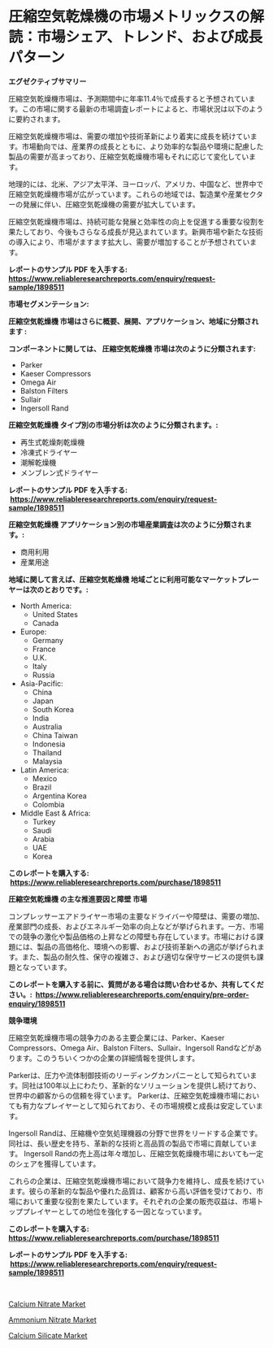<p><h1>圧縮空気乾燥機の市場メトリックスの解読：市場シェア、トレンド、および成長パターン</h1></p><p><strong>エグゼクティブサマリー</strong></p>
<p><p>圧縮空気乾燥機市場は、予測期間中に年率11.4％で成長すると予想されています。この市場に関する最新の市場調査レポートによると、市場状況は以下のように要約されます。</p><p>圧縮空気乾燥機市場は、需要の増加や技術革新により着実に成長を続けています。市場動向では、産業界の成長とともに、より効率的な製品や環境に配慮した製品の需要が高まっており、圧縮空気乾燥機市場もそれに応じて変化しています。</p><p>地理的には、北米、アジア太平洋、ヨーロッパ、アメリカ、中国など、世界中で圧縮空気乾燥機市場が広がっています。これらの地域では、製造業や産業セクターの発展に伴い、圧縮空気乾燥機の需要が拡大しています。</p><p>圧縮空気乾燥機市場は、持続可能な発展と効率性の向上を促進する重要な役割を果たしており、今後もさらなる成長が見込まれています。新興市場や新たな技術の導入により、市場がますます拡大し、需要が増加することが予想されています。</p></p>
<p><strong>レポートのサンプル PDF を入手する: <a href="https://www.reliableresearchreports.com/enquiry/request-sample/1898511">https://www.reliableresearchreports.com/enquiry/request-sample/1898511</a></strong></p>
<p><strong>市場セグメンテーション:</strong></p>
<p><strong> 圧縮空気乾燥機 市場はさらに概要、展開、アプリケーション、地域に分類されます :</strong></p>
<p><strong>コンポーネントに関しては、 圧縮空気乾燥機 市場は次のように分類されます: &nbsp;</strong></p>
<p><ul><li>Parker</li><li>Kaeser Compressors</li><li>Omega Air</li><li>Balston Filters</li><li>Sullair</li><li>Ingersoll Rand</li></ul></p>
<p><strong> 圧縮空気乾燥機 タイプ別の市場分析は次のように分類されます。:</strong></p>
<p><ul><li>再生式乾燥剤乾燥機</li><li>冷凍式ドライヤー</li><li>潮解乾燥機</li><li>メンブレン式ドライヤー</li></ul></p>
<p><strong>レポートのサンプル PDF を入手する: &nbsp;<a href="https://www.reliableresearchreports.com/enquiry/request-sample/1898511">https://www.reliableresearchreports.com/enquiry/request-sample/1898511</a></strong></p>
<p><strong> 圧縮空気乾燥機 アプリケーション別の市場産業調査は次のように分類されます。:</strong></p>
<p><ul><li>商用利用</li><li>産業用途</li></ul></p>
<p><strong>地域に関して言えば、圧縮空気乾燥機 地域ごとに利用可能なマーケットプレーヤーは次のとおりです。:</strong></p>
<p><ul>
    <li>
        North America:
        <ul>
            <li>United States</li>
            <li>Canada</li>
        </ul>
    </li>
    <li>
        Europe:
        <ul>
            <li>Germany</li>
            <li>France</li>
            <li>U.K.</li>
            <li>Italy</li>
            <li>Russia</li>
        </ul>
    </li>
    <li>
        Asia-Pacific:
        <ul>
            <li>China</li>
            <li>Japan</li>
            <li>South Korea</li>
            <li>India</li>
            <li>Australia</li>
            <li>China Taiwan</li>
            <li>Indonesia</li>
            <li>Thailand</li>
            <li>Malaysia</li>
        </ul>
    </li>
    <li>
        Latin America:
        <ul>
            <li>Mexico</li>
            <li>Brazil</li>
            <li>Argentina Korea</li>
            <li>Colombia</li>
        </ul>
    </li>
    <li>
        Middle East & Africa:
        <ul>
            <li>Turkey</li>
            <li>Saudi</li>
            <li>Arabia</li>
            <li>UAE</li>
            <li>Korea</li>
        </ul>
    </li>
    </ul></p>
<p><strong>このレポートを購入する: &nbsp;<a href="https://www.reliableresearchreports.com/purchase/1898511">https://www.reliableresearchreports.com/purchase/1898511</a></strong></p>
<p><strong>圧縮空気乾燥機 の主な推進要因と障壁 市場</strong></p>
<p><p>コンプレッサーエアドライヤー市場の主要なドライバーや障壁は、需要の増加、産業部門の成長、およびエネルギー効率の向上などが挙げられます。一方、市場での競争の激化や製品価格の上昇などの障壁も存在しています。市場における課題には、製品の高価格化、環境への影響、および技術革新への適応が挙げられます。また、製品の耐久性、保守の複雑さ、および適切な保守サービスの提供も課題となっています。</p></p>
<p><strong>このレポートを購入する前に、質問がある場合は問い合わせるか、共有してください。:&nbsp; <a href="https://www.reliableresearchreports.com/enquiry/pre-order-enquiry/1898511">https://www.reliableresearchreports.com/enquiry/pre-order-enquiry/1898511</a></strong></p>
<p><strong>競争環境</strong></p>
<p><p>圧縮空気乾燥機市場の競争力のある主要企業には、Parker、Kaeser Compressors、Omega Air、Balston Filters、Sullair、Ingersoll Randなどがあります。このうちいくつかの企業の詳細情報を提供します。</p><p>Parkerは、圧力や流体制御技術のリーディングカンパニーとして知られています。同社は100年以上にわたり、革新的なソリューションを提供し続けており、世界中の顧客からの信頼を得ています。 Parkerは、圧縮空気乾燥機市場においても有力なプレイヤーとして知られており、その市場規模と成長は安定しています。</p><p>Ingersoll Randは、圧縮機や空気処理機器の分野で世界をリードする企業です。同社は、長い歴史を持ち、革新的な技術と高品質の製品で市場に貢献しています。 Ingersoll Randの売上高は年々増加し、圧縮空気乾燥機市場においても一定のシェアを獲得しています。</p><p>これらの企業は、圧縮空気乾燥機市場において競争力を維持し、成長を続けています。彼らの革新的な製品や優れた品質は、顧客から高い評価を受けており、市場において重要な役割を果たしています。それぞれの企業の販売収益は、市場トッププレイヤーとしての地位を強化する一因となっています。</p></p>
<p><strong>このレポートを購入する: &nbsp; <a href="https://www.reliableresearchreports.com/purchase/1898511">https://www.reliableresearchreports.com/purchase/1898511</a></strong></p>
<p><strong>レポートのサンプル PDF を入手する: &nbsp;<a href="https://www.reliableresearchreports.com/enquiry/request-sample/1898511">https://www.reliableresearchreports.com/enquiry/request-sample/1898511</a></strong><strong></strong></p>
<p>&nbsp;</p>
<p><p><a href="https://github.com/wusalecollins540tpqoz/Market-Research-Report-List-1/blob/main/calcium-nitrate-market.md">Calcium Nitrate Market</a></p><p><a href="https://github.com/pjcfca/Market-Research-Report-List-1/blob/main/ammonium-nitrate-market.md">Ammonium Nitrate Market</a></p><p><a href="https://github.com/kathiaseamanalvaradovlprc2h/Market-Research-Report-List-1/blob/main/calcium-silicate-market.md">Calcium Silicate Market</a></p></p>